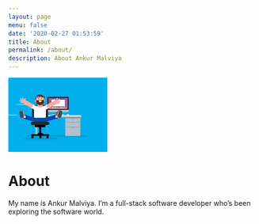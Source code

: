 ```yaml
---
layout: page
menu: false
date: '2020-02-27 01:53:59'
title: About
permalink: /about/
description: About Ankur Malviya
---
```


<img class="img-rounded" src="/assets/img/uploads/profile2.gif" alt="Ankur Malviya" width="200">

# About

My name is Ankur Malviya. I’m a full-stack software developer who’s been exploring the software world.